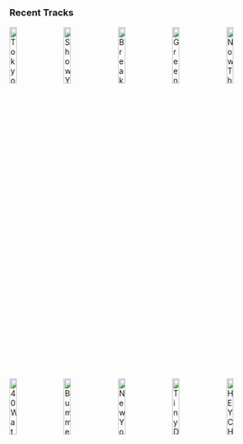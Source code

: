 ### Recent Tracks
[<img src='https://lastfm.freetls.fastly.net/i/u/300x300/af32cf3dc1904643c64b0988cc15a567.png' width='16%' height='16%' alt='Tokyo Summer'>](https://www.last.fm/music/mounties/_/tokyo%2bsummer)&nbsp;&nbsp;&nbsp;&nbsp;[<img src='https://lastfm.freetls.fastly.net/i/u/300x300/fc8547314116a636f4a7d6ff3df6000f.png' width='16%' height='16%' alt='Show Yourself'>](https://www.last.fm/music/idina%2bmenzel/_/show%2byourself)&nbsp;&nbsp;&nbsp;&nbsp;[<img src='https://lastfm.freetls.fastly.net/i/u/300x300/b3c704f809b0819492ccc7030e8c2a23.png' width='16%' height='16%' alt='Breaking Free'>](https://www.last.fm/music/night%2briots/_/breaking%2bfree)&nbsp;&nbsp;&nbsp;&nbsp;[<img src='https://lastfm.freetls.fastly.net/i/u/300x300/3061a718bafbccc70ac73c7dafec6a09.png' width='16%' height='16%' alt='Green Light'>](https://www.last.fm/music/lorde/_/green%2blight)&nbsp;&nbsp;&nbsp;&nbsp;[<img src='https://lastfm.freetls.fastly.net/i/u/300x300/88d58204ee9b993e27872b303b6fe621.png' width='16%' height='16%' alt='Now That Ive Found You'>](https://www.last.fm/music/liam%2bgallagher/_/now%2bthat%2bi%2527ve%2bfound%2byou)&nbsp;&nbsp;&nbsp;&nbsp;<br>[<img src='https://lastfm.freetls.fastly.net/i/u/300x300/ba6b55b016a84af6ca7212a30a6da7b5.png' width='16%' height='16%' alt='40 Watt'>](https://www.last.fm/music/elel/_/40%2bwatt)&nbsp;&nbsp;&nbsp;&nbsp;[<img src='https://lastfm.freetls.fastly.net/i/u/300x300/0796ffddd38dbafb8330073c6d4763b1.png' width='16%' height='16%' alt='Bummerland'>](https://www.last.fm/music/ajr/_/bummerland)&nbsp;&nbsp;&nbsp;&nbsp;[<img src='https://lastfm.freetls.fastly.net/i/u/300x300/d50c7187b7760673db18ca39d5dea9ad.png' width='16%' height='16%' alt='New York'>](https://www.last.fm/music/the%2bboxer%2brebellion/_/new%2byork)&nbsp;&nbsp;&nbsp;&nbsp;[<img src='https://lastfm.freetls.fastly.net/i/u/300x300/6bfc692670d848a9c8f151ba1390bba0.png' width='16%' height='16%' alt='Tiny Dancer'>](https://www.last.fm/music/elton%2bjohn/_/tiny%2bdancer)&nbsp;&nbsp;&nbsp;&nbsp;[<img src='https://lastfm.freetls.fastly.net/i/u/300x300/ebcf597802a71d5c19ec72424a2f65a8.png' width='16%' height='16%' alt='HEY CHILD'>](https://www.last.fm/music/x%2bambassadors/_/hey%2bchild)&nbsp;&nbsp;&nbsp;&nbsp;<br>